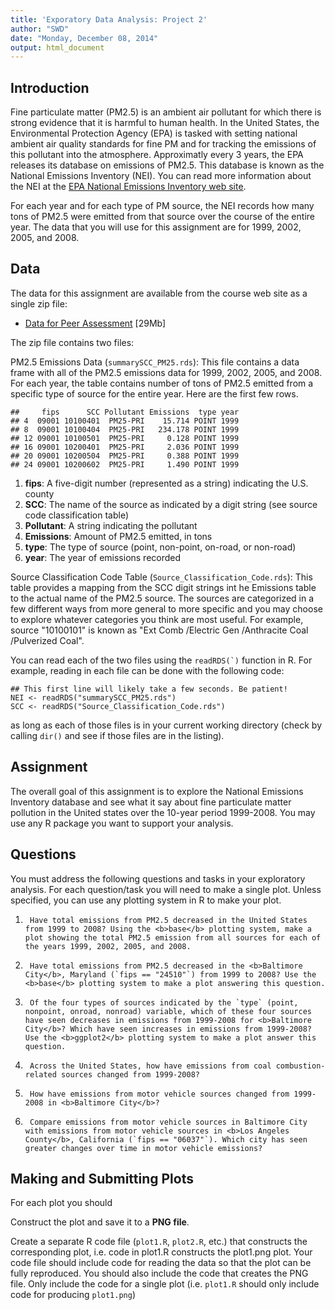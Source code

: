 ```yaml
---
title: 'Exporatory Data Analysis: Project 2'
author: "SWD"
date: "Monday, December 08, 2014"
output: html_document
---
```


## Introduction

Fine particulate matter (PM2.5) is an ambient air pollutant for which there is strong evidence that it is harmful to human health. In the United States, the Environmental Protection Agency (EPA) is tasked with setting national ambient air quality standards for fine PM and for tracking the emissions of this pollutant into the atmosphere. Approximatly every 3 years, the EPA releases its database on emissions of PM2.5. This database is known as the National Emissions Inventory (NEI). You can read more information about the NEI at the <a href="http://www.epa.gov/ttn/chief/eiinformation.html">EPA National Emissions Inventory web site</a>.

For each year and for each type of PM source, the NEI records how many tons of PM2.5 were emitted from that source over the course of the entire year. The data that you will use for this assignment are for 1999, 2002, 2005, and 2008.

## Data

The data for this assignment are available from the course web site as a single zip file:


* <a href="https://d396qusza40orc.cloudfront.net/exdata%2Fdata%2FNEI_data.zip">Data for Peer Assessment</a> [29Mb]

The zip file contains two files:


PM2.5 Emissions Data (`summarySCC_PM25.rds`): This file contains a data frame with all of the PM2.5 emissions data for 1999, 2002, 2005, and 2008. For each year, the table contains number of tons of PM2.5 emitted from a specific type of source for the entire year. Here are the first few rows.

```
##     fips      SCC Pollutant Emissions  type year
## 4  09001 10100401  PM25-PRI    15.714 POINT 1999
## 8  09001 10100404  PM25-PRI   234.178 POINT 1999
## 12 09001 10100501  PM25-PRI     0.128 POINT 1999
## 16 09001 10200401  PM25-PRI     2.036 POINT 1999
## 20 09001 10200504  PM25-PRI     0.388 POINT 1999
## 24 09001 10200602  PM25-PRI     1.490 POINT 1999
```

<ol>
<li> <b>fips</b>: A five-digit number (represented as a string) indicating the U.S. county

<li> <b>SCC</b>: The name of the source as indicated by a digit string (see source code classification table)

<li> <b>Pollutant</b>: A string indicating the pollutant

<li> <b>Emissions</b>: Amount of PM2.5 emitted, in tons

<li> <b>type</b>: The type of source (point, non-point, on-road, or non-road)

<li> <b>year</b>: The year of emissions recorded
</ol>

Source Classification Code Table  (`Source_Classification_Code.rds`): This table provides a mapping from the SCC digit strings int he Emissions table to the actual name of the PM2.5 source. The sources are categorized in a few different ways from more general to more specific and you may choose to explore whatever categories you think are most useful. For example, source "10100101" is known as "Ext Comb /Electric Gen /Anthracite Coal /Pulverized Coal".

You can read each of the two files using the ``readRDS(`)`` function in R. For example, reading in each file can be done with the following code:

```
## This first line will likely take a few seconds. Be patient!
NEI <- readRDS("summarySCC_PM25.rds")
SCC <- readRDS("Source_Classification_Code.rds")
```

as long as each of those files is in your current working directory (check by calling ``dir()`` and see if those files are in the listing).

## Assignment

The overall goal of this assignment is to explore the National Emissions Inventory database and see what it say about fine particulate matter pollution in the United states over the 10-year period 1999-2008. You may use any R package you want to support your analysis.

## Questions

You must address the following questions and tasks in your exploratory analysis. For each question/task you will need to make a single plot. Unless specified, you can use any plotting system in R to make your plot.

1.      Have total emissions from PM2.5 decreased in the United States from 1999 to 2008? Using the <b>base</b> plotting system, make a plot showing the total PM2.5 emission from all sources for each of the years 1999, 2002, 2005, and 2008.

2.      Have total emissions from PM2.5 decreased in the <b>Baltimore City</b>, Maryland (`fips == "24510"`) from 1999 to 2008? Use the <b>base</b> plotting system to make a plot answering this question.

3.      Of the four types of sources indicated by the `type` (point, nonpoint, onroad, nonroad) variable, which of these four sources have seen decreases in emissions from 1999-2008 for <b>Baltimore City</b>? Which have seen increases in emissions from 1999-2008? Use the <b>ggplot2</b> plotting system to make a plot answer this question.

4.      Across the United States, how have emissions from coal combustion-related sources changed from 1999-2008?

5.      How have emissions from motor vehicle sources changed from 1999-2008 in <b>Baltimore City</b>?

6.      Compare emissions from motor vehicle sources in Baltimore City with emissions from motor vehicle sources in <b>Los Angeles County</b>, California (`fips == "06037"`). Which city has seen greater changes over time in motor vehicle emissions?

## Making and Submitting Plots

For each plot you should

Construct the plot and save it to a <b>PNG file</b>.

Create a separate R code file (`plot1.R`, `plot2.R`, etc.) that constructs the corresponding plot, i.e. code in plot1.R constructs the plot1.png plot. Your code file should include code for reading the data so that the plot can be fully reproduced. You should also include the code that creates the PNG file. Only include the code for a single plot (i.e. `plot1.R` should only include code for producing `plot1.png`)

